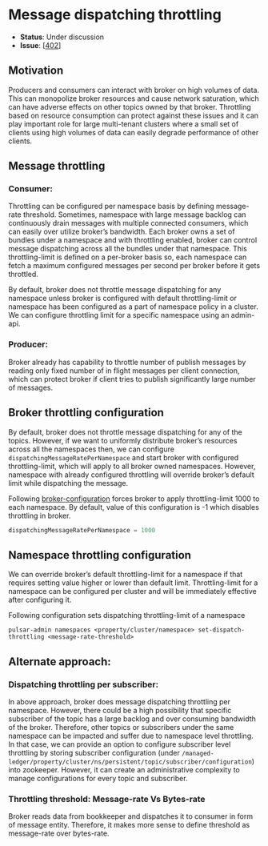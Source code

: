 # Message dispatching throttling

 * **Status**: Under discussion
 * **Issue**: [[402](https://github.com/apache/incubator-pulsar/issues/402)]

## Motivation
Producers and consumers can interact with broker on high volumes of data. This can monopolize broker resources and cause network saturation, which can have adverse effects on other topics owned by that broker. Throttling based on resource consumption can protect against these issues and it can play important role for large multi-tenant clusters where a small set of clients using high volumes of data can easily degrade performance of other clients.
## Message throttling
### Consumer: 
Throttling can be configured per namespace basis by defining message-rate threshold. Sometimes, namespace with large message backlog can continuously drain messages with multiple connected consumers, which can easily over utilize broker’s bandwidth. Each broker owns a set of bundles under a namespace and with throttling enabled, broker can control message dispatching across all the bundles under that namespace. This throttling-limit is defined on a per-broker basis so, each namespace can fetch a maximum configured messages per second per broker before it gets throttled.

By default, broker does not throttle message dispatching for any namespace unless broker is configured with default throttling-limit or namespace has been configured as a part of namespace policy in a cluster. We can configure throttling limit for a specific namespace using an admin-api.
### Producer: 
Broker already has capability to throttle number of publish messages by reading only fixed number of in flight messages per client connection, which can protect broker if client tries to publish significantly large number of messages.

## Broker throttling configuration
By default, broker does not throttle message dispatching for any of the topics. However, if we want to uniformly distribute broker’s resources across all the namespaces then, we can configure `dispatchingMessageRatePerNamespace` and start broker with configured throttling-limit, which will apply to all broker owned namespaces. However, namespace with already configured throttling will override broker’s default limit while dispatching the message.

Following [broker-configuration](https://github.com/apache/incubator-pulsar/blob/master/conf/broker.conf) forces broker to apply throttling-limit 1000 to each namespace. By default, value of this configuration is -1 which disables throttling in broker.
```java
dispatchingMessageRatePerNamespace = 1000
```

## Namespace throttling configuration
We can override broker’s default throttling-limit for a namespace if that requires setting value higher or lower than default limit. Throttling-limit for a namespace can be configured per cluster and will be immediately effective after configuring it.

Following configuration sets dispatching throttling-limit of a namespace
```
pulsar-admin namespaces <property/cluster/namespace> set-dispatch-throttling <message-rate-threshold>
```
 
## Alternate approach:

### Dispatching throttling per subscriber:
In above approach, broker does message dispatching throttling per namespace. However, there could be a high possibility that specific subscriber of the topic has a large backlog and over consuming bandwidth of the broker. Therefore, other topics or subscribers under the same namespace can be impacted and suffer due to namespace level throttling. In that case, we can provide an option to configure subscriber level throttling by storing subscriber configuration (under `/managed-ledger/property/cluster/ns/persistent/topic/subscriber/configuration`) into zookeeper. However, it can create an administrative complexity to manage configurations for every topic and subscriber.

### Throttling threshold: Message-rate Vs Bytes-rate
Broker reads data from bookkeeper and dispatches it to consumer in form of message entity. Therefore, it makes more sense to define threshold as message-rate over bytes-rate.





